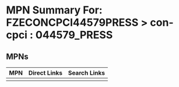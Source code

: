 



# MPN Summary For: FZECONCPCI44579PRESS > con-cpci : 044579_PRESS

## MPNs
  

|MPN|Direct Links|Search Links|
| :--- | :--- | :--- |
||||
